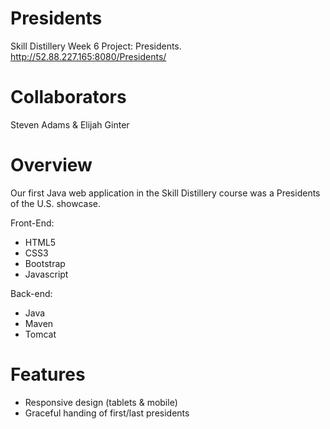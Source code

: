 # Presidents
Skill Distillery Week 6 Project: Presidents.
http://52.88.227.165:8080/Presidents/

# Collaborators
Steven Adams & Elijah Ginter

# Overview
Our first Java web application in the Skill Distillery course was a Presidents of the U.S. showcase. 

Front-End:
- HTML5
- CSS3
- Bootstrap
- Javascript

Back-end:
- Java
- Maven
- Tomcat

# Features
- Responsive design (tablets & mobile)
- Graceful handing of first/last presidents
